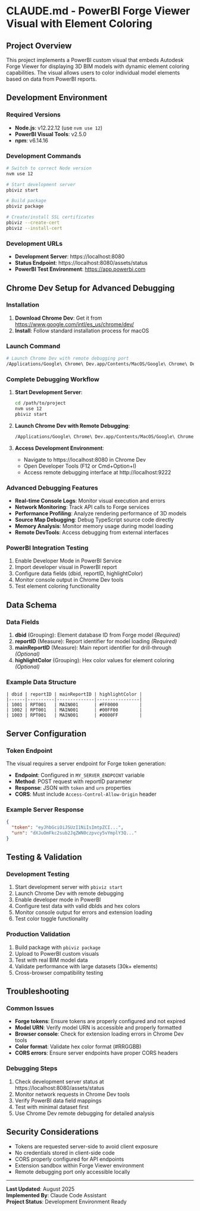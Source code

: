# CLAUDE.md - PowerBI Forge Viewer Visual with Element Coloring

## Project Overview

This project implements a PowerBI custom visual that embeds Autodesk Forge Viewer for displaying 3D BIM models with dynamic element coloring capabilities. The visual allows users to color individual model elements based on data from PowerBI reports.

## Development Environment

### Required Versions
- **Node.js**: v12.22.12 (use `nvm use 12`)
- **PowerBI Visual Tools**: v2.5.0
- **npm**: v6.14.16

### Development Commands
```bash
# Switch to correct Node version
nvm use 12

# Start development server
pbiviz start

# Build package
pbiviz package

# Create/install SSL certificates
pbiviz --create-cert
pbiviz --install-cert
```

### Development URLs
- **Development Server**: https://localhost:8080
- **Status Endpoint**: https://localhost:8080/assets/status
- **PowerBI Test Environment**: https://app.powerbi.com

## Chrome Dev Setup for Advanced Debugging

### Installation
1. **Download Chrome Dev**: Get it from https://www.google.com/intl/es_us/chrome/dev/
2. **Install**: Follow standard installation process for macOS

### Launch Command
```bash
# Launch Chrome Dev with remote debugging port
/Applications/Google\ Chrome\ Dev.app/Contents/MacOS/Google\ Chrome\ Dev --remote-debugging-port=9222
```

### Complete Debugging Workflow
1. **Start Development Server**:
   ```bash
   cd /path/to/project
   nvm use 12
   pbiviz start
   ```

2. **Launch Chrome Dev with Remote Debugging**:
   ```bash
   /Applications/Google\ Chrome\ Dev.app/Contents/MacOS/Google\ Chrome\ Dev --remote-debugging-port=9222
   ```

3. **Access Development Environment**:
   - Navigate to https://localhost:8080 in Chrome Dev
   - Open Developer Tools (F12 or Cmd+Option+I)
   - Access remote debugging interface at http://localhost:9222

### Advanced Debugging Features
- **Real-time Console Logs**: Monitor visual execution and errors
- **Network Monitoring**: Track API calls to Forge services
- **Performance Profiling**: Analyze rendering performance of 3D models
- **Source Map Debugging**: Debug TypeScript source code directly
- **Memory Analysis**: Monitor memory usage during model loading
- **Remote DevTools**: Access debugging from external interfaces

### PowerBI Integration Testing
1. Enable Developer Mode in PowerBI Service
2. Import developer visual in PowerBI report
3. Configure data fields (dbid, reportID, highlightColor)
4. Monitor console output in Chrome Dev tools
5. Test element coloring functionality

## Data Schema

### Data Fields
1. **dbid** (Grouping): Element database ID from Forge model *(Required)*
2. **reportID** (Measure): Report identifier for model loading *(Required)*
3. **mainReportID** (Measure): Main report identifier for drill-through *(Optional)*
4. **highlightColor** (Grouping): Hex color values for element coloring *(Optional)*

### Example Data Structure
```
| dbid | reportID | mainReportID | highlightColor |
|------|----------|--------------|----------------|
| 1001 | RPT001   | MAIN001      | #FF0000        |
| 1002 | RPT001   | MAIN001      | #00FF00        |
| 1003 | RPT001   | MAIN001      | #0000FF        |
```

## Server Configuration

### Token Endpoint
The visual requires a server endpoint for Forge token generation:
- **Endpoint**: Configured in `MY_SERVER_ENDPOINT` variable
- **Method**: POST request with reportID parameter
- **Response**: JSON with `token` and `urn` properties
- **CORS**: Must include `Access-Control-Allow-Origin` header

### Example Server Response
```json
{
  "token": "eyJhbGciOiJSUzI1NiIsImtpZCI...",
  "urn": "dXJuOmFkc2sub2JqZWN0czpvcy5vYmplY3Q..."
}
```

## Testing & Validation

### Development Testing
1. Start development server with `pbiviz start`
2. Launch Chrome Dev with remote debugging
3. Enable developer mode in PowerBI
4. Configure test data with valid dbIds and hex colors
5. Monitor console output for errors and extension loading
6. Test color toggle functionality

### Production Validation
1. Build package with `pbiviz package`
2. Upload to PowerBI custom visuals
3. Test with real BIM model data
4. Validate performance with large datasets (30k+ elements)
5. Cross-browser compatibility testing

## Troubleshooting

### Common Issues
- **Forge tokens**: Ensure tokens are properly configured and not expired
- **Model URN**: Verify model URN is accessible and properly formatted
- **Browser console**: Check for extension loading errors in Chrome Dev tools
- **Color format**: Validate hex color format (#RRGGBB)
- **CORS errors**: Ensure server endpoints have proper CORS headers

### Debugging Steps
1. Check development server status at https://localhost:8080/assets/status
2. Monitor network requests in Chrome Dev tools
3. Verify PowerBI data field mappings
4. Test with minimal dataset first
5. Use Chrome Dev remote debugging for detailed analysis

## Security Considerations

- Tokens are requested server-side to avoid client exposure
- No credentials stored in client-side code
- CORS properly configured for API endpoints
- Extension sandbox within Forge Viewer environment
- Remote debugging port only accessible locally

---

**Last Updated**: August 2025  
**Implemented By**: Claude Code Assistant  
**Project Status**: Development Environment Ready
